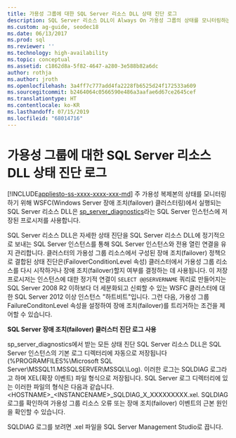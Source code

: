 ```yaml
---
title: 가용성 그룹에 대한 SQL Server 리소스 DLL 상태 진단 로그
description: SQL Server 리소스 DLL이 Always On 가용성 그룹의 상태를 모니터링하는 방법을 설명합니다.
ms.custom: ag-guide, seodec18
ms.date: 06/13/2017
ms.prod: sql
ms.reviewer: ''
ms.technology: high-availability
ms.topic: conceptual
ms.assetid: c1862d8a-5f82-4647-a280-3e588b82a6dc
author: rothja
ms.author: jroth
ms.openlocfilehash: 3a4ff7c777add4fa2228fb6525d24f172533a609
ms.sourcegitcommit: b2464064c0566590e486a3aafae6d67ce2645cef
ms.translationtype: HT
ms.contentlocale: ko-KR
ms.lasthandoff: 07/15/2019
ms.locfileid: "68014716"
---
```

# <a name="sql-server-resource-dll-health-diagnostic-logs-for-availability-groups"></a>가용성 그룹에 대한 SQL Server 리소스 DLL 상태 진단 로그
[!INCLUDE[appliesto-ss-xxxx-xxxx-xxx-md](../../../includes/appliesto-ss-xxxx-xxxx-xxx-md.md)]
  주 가용성 복제본의 상태를 모니터링하기 위해 WSFC(Windows Server 장애 조치(failover) 클러스터링)에서 실행되는 SQL Server 리소스 DLL은 [sp_server_diagnostics](~/relational-databases/system-stored-procedures/sp-server-diagnostics-transact-sql.md)라는 SQL Server 인스턴스에 저장된 프로시저를 사용합니다.  
  
 SQL Server 리소스 DLL은 자세한 상태 진단을 SQL Server 리소스 DLL에 정기적으로 보내는 SQL Server 인스턴스를 통해 SQL Server 인스턴스와 전용 열린 연결을 유지 관리합니다. 클러스터의 가용성 그룹 리소스에서 구성된 장애 조치(failover) 정책으로 결합된 상태 진단은(FailoverConditionLevel 속성) 클러스터에서 가용성 그룹 리소스를 다시 시작하거나 장애 조치(failover)할지 여부를 결정하는 데 사용됩니다. 이 저장 프로시저는 인스턴스에 대한 정기적 연결이 `SELECT @@SERVERNAME` 쿼리로 만들어지는 SQL Server 2008 R2 이하보다 더 세분화되고 신뢰할 수 있는 WSFC 클러스터에 대한 SQL Server 2012 이상 인스턴스 "하트비트"입니다. 그런 다음, 가용성 그룹 FailureConditonLevel 속성을 설정하여 장애 조치(failover)를 트리거하는 조건을 제어할 수 있습니다.  
  
 **SQL Server 장애 조치(failover) 클러스터 진단 로그 사용**
 
 sp_server_diagnostics에서 받는 모든 상태 진단 SQL Server 리소스 DLL은 SQL Server 인스턴스의 기본 로그 디렉터리에 자동으로 저장됩니다(%PROGRAMFILES%\Microsoft SQL Server\MSSQL11.MSSQLSERVER\MSSQL\Log). 이러한 로그는 SQLDIAG 로그라고 하며 XEL(확장 이벤트) 파일 형식으로 저장됩니다. SQL Server 로그 디렉터리에 있는 이러한 파일의 형식은 다음과 같습니다. \<HOSTNAME>_\<INSTANCENAME>_SQLDIAG_X_XXXXXXXXX.xel. SQLDIAG 로그를 확인하여 가용성 그룹 리소스 오류 또는 장애 조치(failover) 이벤트의 근본 원인을 확인할 수 있습니다.  
  
 SQLDIAG 로그를 보려면 .xel 파일을 SQL Server Management Studio로 끕니다.  
  
  
